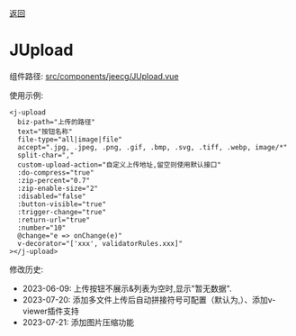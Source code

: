 [返回](../)

# JUpload

组件路径: [src/components/jeecg/JUpload.vue](https://github.com/yoko-murasame/ant-design-vue-jeecg/blob/yoko/src/components/jeecg/JUpload.vue)

使用示例:
```vue
<j-upload 
  biz-path="上传的路径"
  text="按钮名称"
  file-type="all|image|file"
  accept=".jpg, .jpeg, .png, .gif, .bmp, .svg, .tiff, .webp, image/*"
  split-char=","
  custom-upload-action="自定义上传地址,留空则使用默认接口"
  :do-compress="true"
  :zip-percent="0.7"
  :zip-enable-size="2"
  :disabled="false"
  :button-visible="true"
  :trigger-change="true"
  :return-url="true"
  :number="10"
  @change="e => onChange(e)"
  v-decorator="['xxx', validatorRules.xxx]"
></j-upload>
```

修改历史:
* 2023-06-09: 上传按钮不展示&列表为空时,显示"暂无数据".
* 2023-07-20: 添加多文件上传后自动拼接符号可配置（默认为,）、添加v-viewer插件支持
* 2023-07-21: 添加图片压缩功能
